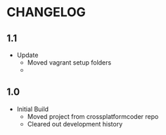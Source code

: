# CHANGELOG

## 1.1
- Update
    - Moved vagrant setup folders
    - 

## 1.0
- Initial Build
    - Moved project from crossplatformcoder repo
    - Cleared out development history
